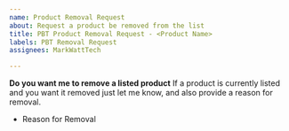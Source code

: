 ```yaml
---
name: Product Removal Request
about: Request a product be removed from the list
title: PBT Product Removal Request - <Product Name>
labels: PBT Removal Request
assignees: MarkWattTech

---
```


**Do you want me to remove a listed product**
If a product is currently listed and you want it removed just let me know, and also provide a reason for removal.

* Reason for Removal
